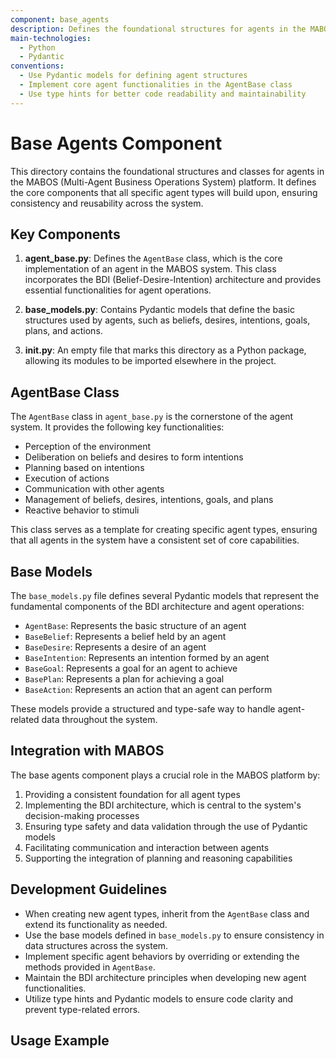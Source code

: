 ```yaml
---
component: base_agents
description: Defines the foundational structures for agents in the MABOS platform
main-technologies:
  - Python
  - Pydantic
conventions:
  - Use Pydantic models for defining agent structures
  - Implement core agent functionalities in the AgentBase class
  - Use type hints for better code readability and maintainability
---
```


# Base Agents Component

This directory contains the foundational structures and classes for agents in the MABOS (Multi-Agent Business Operations System) platform. It defines the core components that all specific agent types will build upon, ensuring consistency and reusability across the system.

## Key Components

1. **agent_base.py**: Defines the `AgentBase` class, which is the core implementation of an agent in the MABOS system. This class incorporates the BDI (Belief-Desire-Intention) architecture and provides essential functionalities for agent operations.

2. **base_models.py**: Contains Pydantic models that define the basic structures used by agents, such as beliefs, desires, intentions, goals, plans, and actions.

3. **__init__.py**: An empty file that marks this directory as a Python package, allowing its modules to be imported elsewhere in the project.

## AgentBase Class

The `AgentBase` class in `agent_base.py` is the cornerstone of the agent system. It provides the following key functionalities:

- Perception of the environment
- Deliberation on beliefs and desires to form intentions
- Planning based on intentions
- Execution of actions
- Communication with other agents
- Management of beliefs, desires, intentions, goals, and plans
- Reactive behavior to stimuli

This class serves as a template for creating specific agent types, ensuring that all agents in the system have a consistent set of core capabilities.

## Base Models

The `base_models.py` file defines several Pydantic models that represent the fundamental components of the BDI architecture and agent operations:

- `AgentBase`: Represents the basic structure of an agent
- `BaseBelief`: Represents a belief held by an agent
- `BaseDesire`: Represents a desire of an agent
- `BaseIntention`: Represents an intention formed by an agent
- `BaseGoal`: Represents a goal for an agent to achieve
- `BasePlan`: Represents a plan for achieving a goal
- `BaseAction`: Represents an action that an agent can perform

These models provide a structured and type-safe way to handle agent-related data throughout the system.

## Integration with MABOS

The base agents component plays a crucial role in the MABOS platform by:

1. Providing a consistent foundation for all agent types
2. Implementing the BDI architecture, which is central to the system's decision-making processes
3. Ensuring type safety and data validation through the use of Pydantic models
4. Facilitating communication and interaction between agents
5. Supporting the integration of planning and reasoning capabilities

## Development Guidelines

- When creating new agent types, inherit from the `AgentBase` class and extend its functionality as needed.
- Use the base models defined in `base_models.py` to ensure consistency in data structures across the system.
- Implement specific agent behaviors by overriding or extending the methods provided in `AgentBase`.
- Maintain the BDI architecture principles when developing new agent functionalities.
- Utilize type hints and Pydantic models to ensure code clarity and prevent type-related errors.

## Usage Example
